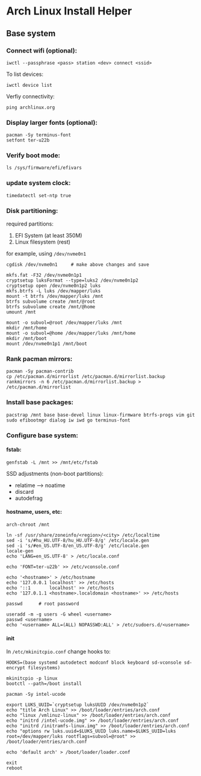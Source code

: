 # Arch Linux Install Helper

## Base system

### Connect wifi (optional):

```
iwctl --passphrase <pass> station <dev> connect <ssid>
```

To list devices:

```
iwctl device list
```

Verfiy connectivity:

```
ping archlinux.org
```

### Display larger fonts (optional):

```
pacman -Sy terminus-font
setfont ter-u22b
```

### Verify boot mode:

```
ls /sys/firmware/efi/efivars
```

### update system clock:

```
timedatectl set-ntp true
```

### Disk partitioning:

required partitions:
   1. EFI System (at least 350M)
   2. Linux filesystem (rest)

for example, using ```/dev/nvme0n1```

```
cgdisk /dev/nvme0n1     # make above changes and save
```

```
mkfs.fat -F32 /dev/nvme0n1p1
cryptsetup luksFormat --type=luks2 /dev/nvme0n1p2
cryptsetup open /dev/nvme0n1p2 luks
mkfs.btrfs -L luks /dev/mapper/luks
mount -t btrfs /dev/mapper/luks /mnt
btrfs subvolume create /mnt/@root
btrfs subvolume create /mnt/@home
umount /mnt
```

```
mount -o subvol=@root /dev/mapper/luks /mnt
mkdir /mnt/home
mount -o subvol=@home /dev/mapper/luks /mnt/home
mkdir /mnt/boot
mount /dev/nvme0n1p1 /mnt/boot
```

### Rank pacman mirrors:

```
pacman -Sy pacman-contrib
cp /etc/pacman.d/mirrorlist /etc/pacman.d/mirrorlist.backup
rankmirrors -n 6 /etc/pacman.d/mirrorlist.backup > /etc/pacman.d/mirrorlist
```

### Install base packages:

```
pacstrap /mnt base base-devel linux linux-firmware btrfs-progs vim git sudo efibootmgr dialog iw iwd go terminus-font
```

### Configure base system:

#### fstab:

```
genfstab -L /mnt >> /mnt/etc/fstab
```
SSD adjustments (non-boot partitions):
   * relatime --> noatime
   * discard
   * autodefrag


#### hostname, users, etc:

```
arch-chroot /mnt
```

```
ln -sf /usr/share/zoneinfo/<region>/<city> /etc/localtime
sed -i 's/#hu_HU.UTF-8/hu_HU.UTF-8/g' /etc/locale.gen
sed -i 's/#en_US.UTF-8/en_US.UTF-8/g' /etc/locale.gen
locale-gen
echo 'LANG=en_US.UTF-8' > /etc/locale.conf
```

```
echo 'FONT=ter-u22b' >> /etc/vconsole.conf
```

```
echo '<hostname>' > /etc/hostname
echo '127.0.0.1 localhost' >> /etc/hosts
echo '::1       localhost' >> /etc/hosts
echo '127.0.1.1	<hostname>.localdomain <hostname>' >> /etc/hosts
```

```
passwd      # root password
```

```
useradd -m -g users -G wheel <username>
passwd <username>
echo '<username> ALL=(ALL) NOPASSWD:ALL' > /etc/sudoers.d/<username>
```

#### init

In `/etc/mkinitcpio.conf` change hooks to: 

```
HOOKS=(base systemd autodetect modconf block keyboard sd-vconsole sd-encrypt filesystems)
```

```
mkinitcpio -p linux
bootctl --path=/boot install
```

```
pacman -Sy intel-ucode
```

```
export LUKS_UUID=`cryptsetup luksUUID /dev/nvme0n1p2`
echo "title Arch Linux" >> /boot/loader/entries/arch.conf
echo "linux /vmlinuz-linux" >> /boot/loader/entries/arch.conf
echo "initrd /intel-ucode.img" >> /boot/loader/entries/arch.conf
echo "initrd /initramfs-linux.img" >> /boot/loader/entries/arch.conf
echo "options rw luks.uuid=$LUKS_UUID luks.name=$LUKS_UUID=luks root=/dev/mapper/luks rootflags=subvol=@root" >> /boot/loader/entries/arch.conf
```

```
echo 'default arch' > /boot/loader/loader.conf
```

```
exit
reboot
```

